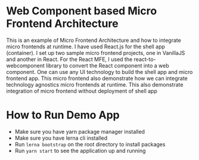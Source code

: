 # Web Component based Micro Frontend Architecture

This is an example of Micro Frontend Architecture and how to integrate micro frontends at runtime. I have used React.js for the shell app (container). I set up two sample micro frontend projects, one in VanillaJS and another in React. For the React MFE, I used the react-to-webcomponent library to convert the React component into a web component. One can use any UI technology to build the shell app and micro frontend app.
This micro frontend also demonstrate how we can integrate technology agnostics micro frontends at runtime. This also demonstrate integration of micro frontend without deployment of shell app

# How to Run Demo App
- Make sure you have yarn package manager installed
- Make sure you have lerna cli installed
- Run `lerna bootstrap` on the root directory to install packages 
- Run `yarn start` to see the application up and running
